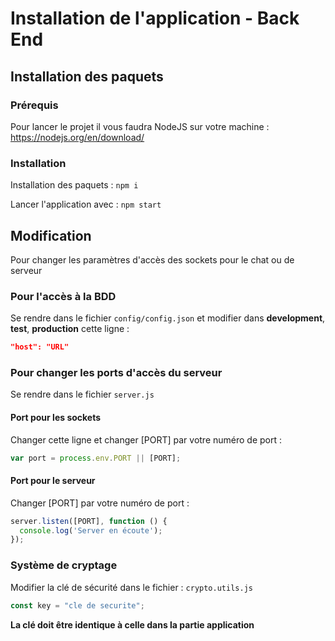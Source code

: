 # Installation de l'application - Back End



## Installation des paquets

### Prérequis

Pour lancer le projet il vous faudra NodeJS sur votre machine : 
https://nodejs.org/en/download/



### Installation

Installation des paquets : `npm i`

Lancer l'application avec : `npm start`



## Modification

Pour changer les paramètres d'accès des sockets pour le chat ou de serveur



### Pour l'accès à la BDD

Se rendre dans le fichier `config/config.json` et modifier dans **development**, **test**, **production** cette ligne :

```json
"host": "URL"
```



### Pour changer les ports d'accès du serveur
Se rendre dans le fichier `server.js` 



#### Port pour les sockets

Changer cette ligne et changer [PORT] par votre numéro de port :

```js
var port = process.env.PORT || [PORT];
```



#### Port pour le serveur

Changer [PORT] par votre numéro de port :

```javascript
server.listen([PORT], function () {
  console.log('Server en écoute');
});
```

### Système de cryptage

Modifier la clé de sécurité dans le fichier : `crypto.utils.js`

```javascript
const key = "cle de securite";
```

**La clé doit être identique à celle dans la partie application**